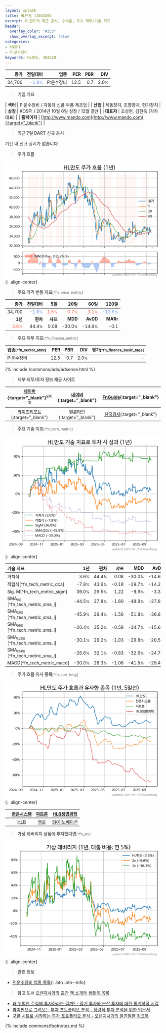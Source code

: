```yaml
---
layout: splash
title: HL만도 (204320)
excerpt: HL만도의 최근 공시, 수익률, 주요 재무/기술 지표
header:
  overlay_color: "#333"
  show_overlay_excerpt: false
categories:
- KOSPI
- P:운수장비
keywords: HL만도, 204320
---
```


| **종가** | **전일대비** | **업종** | **PER** | **PBR** | **DIV** |
| -------: | -----------: | -------: | ------: | ------: | ------: |
| 34,700 | <span style="color: cornflowerblue">-1.8<small>%</small></span> | P:운수장비 | 12.5 | 0.7 | 2.0<small>%</small> |

<!-- more -->


> **기업 개요**<a id="company"></a>

| <span style="white-space:nowrap;">**섹터**</span> | P:운수장비 / 자동차 신품 부품 제조업 |
| <span style="white-space:nowrap;">**산업**</span> | 제동장치, 조향장치, 현가장치 |
| <span style="white-space:nowrap;">**상장**</span> | KOSPI / 2014년 10월 6일 상장 / 12월 결산 |
| <span style="white-space:nowrap;">**대표자**</span> | 조성현, 김현욱 (각자대표) |
| <span style="white-space:nowrap;">**홈페이지**</span> | [http://www.mando.com](http://www.mando.com){:target="_blank"} |


> **최근 7일 DART 신규 공시**<a id="dart"></a>

기간 내 신규 공시가 없습니다.


> **주가 흐름**<a id="price"></a>

![204320](/stock/images/204320.png){: .align-center}


> **주요 가격 변동 지표**<small>[^fn_price_metric]</small>

| **종가** | **전일대비** | **5일** | **20일** | **60일** | **120일** |
| -------: | -----------: | ------: | -------: | -------: | --------: |
| 34,700 | <span style="color: cornflowerblue">-1.8<small>%</small></span> | <span style="color: tomato">1.5<small>%</small></span> | <span style="color: tomato">0.7<small>%</small></span> | <span style="color: tomato">3.1<small>%</small></span> | <span style="color: cornflowerblue">-13.9<small>%</small></span> |
| **1년** | **편차** | **샤프** | **MDD** | **AvDD** | **MARr** |
| <span style="color: tomato">3.6<small>%</small></span> | 44.4<small>%</small> | 0.08 | -30.0<small>%</small> | -14.6<small>%</small> | -0.1 |


> **주요 재무 지표**<small>[^fn_finance_metric]</small>

| **업종**<small>[^fn_sector_abbr]</small> | **PER** | **PBR** | **DIV** | **평가**<small>[^fn_finance_basic_tags]</small> |
| :--------------------------------------- | ------: | ------: | ------: | ----------------------------------------------: |
| P:운수장비 | 12.5 | 0.7 | 2.0<small>%</small> | - |



{% include /commons/ads/adsense.html %}

> **세부 재무/투자 정보 제공 사이트**

| [네이버](https://m.stock.naver.com/domestic/stock/204320/finance/summary){:target="_blank"}<sup><small>모바일</small></sup> | [네이버](https://finance.naver.com/item/coinfo.naver?code=204320){:target="_blank"} | [FnGuide](https://comp.fnguide.com/SVO2/ASP/SVD_Invest.asp?gicode=A204320&MenuYn=Y){:target="_blank"} |
| :---: | :---: | :---: |
| [와이즈리포트](https://comp.wisereport.co.kr/company/c1040001.aspx?cmp_cd=204320){:target="_blank"} | [밸류라인](https://www.valueline.co.kr/finance/summary/204320){:target="_blank"} | [한국경제](https://markets.hankyung.com/stock/204320/financial-summary){:target="_blank"} |


> **주요 기술 지표**<small>[^fn_tech_metric]</small>


![204320](/stock/images/204320_tech.png){: .align-center}

| **기술 지표** | **1년** | **편차** | **샤프** | **MDD** | **AvDD** |
| :------------ | ------: | -----------: | -------: | ------: | -------: |
| 거치식 | 3.6<small>%</small> | 44.4<small>%</small> | 0.08 | -30.0<small>%</small> | -14.6<small>%</small> |
| 적립식[^fn_tech_metric_dca] | -7.8<small>%</small> | 43.6<small>%</small> | -0.18 | -29.7<small>%</small> | -14.2<small>%</small> |
| Sig. M[^fn_tech_metric_sigm] | 36.0<small>%</small> | 29.5<small>%</small> | 1.22 | -8.9<small>%</small> | -3.3<small>%</small> |
| SMA<small><sub>(5)</sub></small>[^fn_tech_metric_sma_i] | -44.5<small>%</small> | 27.8<small>%</small> | -1.60 | -48.9<small>%</small> | -27.8<small>%</small> |
| SMA<small><sub>(20)</sub></small>[^fn_tech_metric_sma_i] | -45.9<small>%</small> | 29.4<small>%</small> | -1.56 | -51.8<small>%</small> | -36.8<small>%</small> |
| SMA<small><sub>(60)</sub></small>[^fn_tech_metric_sma_i] | -20.4<small>%</small> | 35.2<small>%</small> | -0.58 | -34.7<small>%</small> | -15.6<small>%</small> |
| SMA<small><sub>(120)</sub></small>[^fn_tech_metric_sma_i] | -30.1<small>%</small> | 29.2<small>%</small> | -1.03 | -29.8<small>%</small> | -20.5<small>%</small> |
| SMA<small><sub>(240)</sub></small>[^fn_tech_metric_sma_i] | -26.6<small>%</small> | 32.1<small>%</small> | -0.83 | -32.6<small>%</small> | -24.7<small>%</small> |
| MACD[^fn_tech_metric_macd] | -30.0<small>%</small> | 28.3<small>%</small> | -1.06 | -41.5<small>%</small> | -29.4<small>%</small> |


> **주가 흐름 유사 종목**<a id="corr"></a><small>[^fn_corr_long]</small>

![204320](/stock/images/204320_corr.png){: .align-center}

|       | [한온시스템](/018880/) | [파트론](/091700/) | [HLB생명과학](/067630/) |
| :---: | :------------------------------------: | :------------------------------------: | :------------------------------------: |
|       | [HLB](/028300/) | [엠로](/058970/) | [SK이노베이션](/096770/) |


> **가상 레버리지 상품에 투자했다면**<a id="2x"></a><small>[^fn_lev]</small>

![204320](/stock/images/204320_2x.png){: .align-center}


> **관련 정보**

- [P:운수장비 업종 목록](/stats/sector/kospi_업종_운수장비_종목/){: .btn .btn--info}

> **참고 도서** [오렌지사과의 출간 책 소개와 샘플북 목록](https://kongdori.tistory.com/691)

- [왜 위험한 주식에 투자하라는 걸까? - 장기 투자와 분산 투자에 대한 통계학적 시각](https://kongdori.tistory.com/421)
- [파이썬으로 그려보는 투자 포트폴리오 분석  - 정량적 투자 분석을 위한 입문서](https://kongdori.tistory.com/643)
- [구글 시트로 시작하는 투자 포트폴리오 분석 - 오렌지사과의 불친절한 워크북](https://kongdori.tistory.com/449)


{% include commons/footnotes.md %}